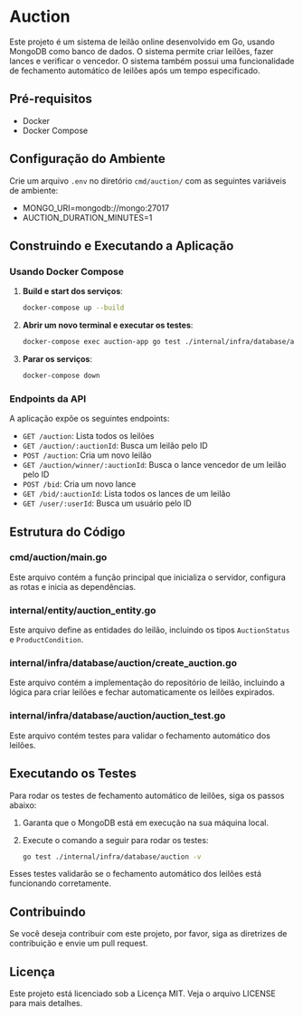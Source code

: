 # Auction

Este projeto é um sistema de leilão online desenvolvido em Go, usando MongoDB como banco de dados. O sistema permite criar leilões, fazer lances e verificar o vencedor. O sistema também possui uma funcionalidade de fechamento automático de leilões após um tempo especificado.


## Pré-requisitos

- Docker
- Docker Compose

## Configuração do Ambiente

Crie um arquivo `.env` no diretório `cmd/auction/` com as seguintes variáveis de ambiente:

- MONGO_URI=mongodb://mongo:27017
- AUCTION_DURATION_MINUTES=1


## Construindo e Executando a Aplicação

### Usando Docker Compose

1. **Build e start dos serviços**:

    ```sh
    docker-compose up --build
    ```

2. **Abrir um novo terminal e executar os testes**:

    ```sh
    docker-compose exec auction-app go test ./internal/infra/database/auction -v
    ```

3. **Parar os serviços**:

    ```sh
    docker-compose down
    ```

### Endpoints da API

A aplicação expõe os seguintes endpoints:

- `GET /auction`: Lista todos os leilões
- `GET /auction/:auctionId`: Busca um leilão pelo ID
- `POST /auction`: Cria um novo leilão
- `GET /auction/winner/:auctionId`: Busca o lance vencedor de um leilão pelo ID
- `POST /bid`: Cria um novo lance
- `GET /bid/:auctionId`: Lista todos os lances de um leilão
- `GET /user/:userId`: Busca um usuário pelo ID

## Estrutura do Código

### cmd/auction/main.go

Este arquivo contém a função principal que inicializa o servidor, configura as rotas e inicia as dependências.

### internal/entity/auction_entity.go

Este arquivo define as entidades do leilão, incluindo os tipos `AuctionStatus` e `ProductCondition`.

### internal/infra/database/auction/create_auction.go

Este arquivo contém a implementação do repositório de leilão, incluindo a lógica para criar leilões e fechar automaticamente os leilões expirados.

### internal/infra/database/auction/auction_test.go

Este arquivo contém testes para validar o fechamento automático dos leilões.

## Executando os Testes

Para rodar os testes de fechamento automático de leilões, siga os passos abaixo:

1. Garanta que o MongoDB está em execução na sua máquina local.
2. Execute o comando a seguir para rodar os testes:

    ```sh
    go test ./internal/infra/database/auction -v
    ```

Esses testes validarão se o fechamento automático dos leilões está funcionando corretamente.

## Contribuindo

Se você deseja contribuir com este projeto, por favor, siga as diretrizes de contribuição e envie um pull request.

## Licença

Este projeto está licenciado sob a Licença MIT. Veja o arquivo LICENSE para mais detalhes.
